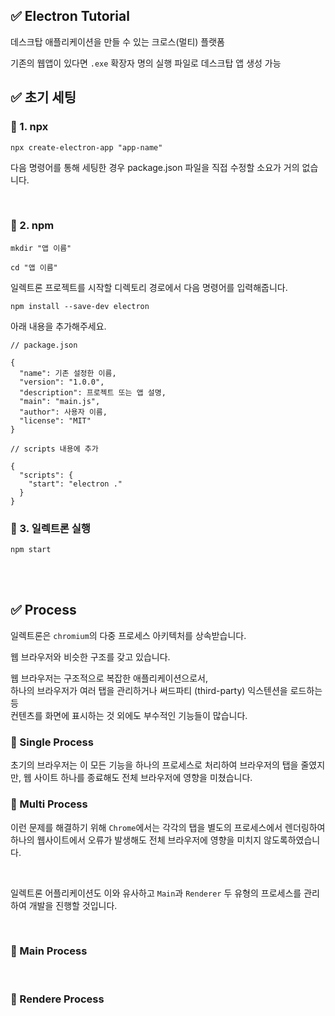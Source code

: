 ## ✅ Electron Tutorial

데스크탑 애플리케이션을 만들 수 있는 크로스(멀티) 플랫폼

기존의 웹앱이 있다면 `.exe` 확장자 명의 실행 파일로 데스크탑 앱 생성 가능

## ✅ 초기 세팅

### 📌 1. npx

```
npx create-electron-app "app-name"
```

다음 명령어를 통해 세팅한 경우 package.json 파일을 직접 수정할 소요가 거의 없습니다.

<br>

### 📌 2. npm

```
mkdir "앱 이름"

cd "앱 이름"
```

일렉트론 프로젝트를 시작할 디렉토리 경로에서 다음 명령어를 입력해줍니다.

```
npm install --save-dev electron
```

아래 내용을 추가해주세요.

```
// package.json

{
  "name": 기존 설정한 이름,
  "version": "1.0.0",
  "description": 프로젝트 또는 앱 설명,
  "main": "main.js",
  "author": 사용자 이름,
  "license": "MIT"
}

// scripts 내용에 추가

{
  "scripts": {
    "start": "electron ."
  }
}
```

### 📌 3. 일렉트론 실행

```
npm start
```

<br>
<br>

## ✅ Process

일렉트론은 `chromium`의 다중 프로세스 아키텍처를 상속받습니다.

웹 브라우저와 비슷한 구조를 갖고 있습니다.

웹 브라우저는 구조적으로 복잡한 애플리케이션으로서,  
하나의 브라우저가 여러 탭을 관리하거나 써드파티 (third-party) 익스텐션을 로드하는 등  
컨텐츠를 화면에 표시하는 것 외에도 부수적인 기능들이 많습니다.

### 📌 Single Process

초기의 브라우저는 이 모든 기능을 하나의 프로세스로 처리하여 브라우저의 탭을 줄였지만, 웹 사이트 하나를 종료해도 전체 브라우저에 영향을 미쳤습니다.

### 📌 Multi Process

이런 문제를 해결하기 위해 `Chrome`에서는 각각의 탭을 별도의 프로세스에서 렌더링하여 하나의 웹사이트에서 오류가 발생해도 전체 브라우저에 영향을 미치지 않도록하였습니다.

<br>

일렉트론 어플리케이션도 이와 유사하고 `Main`과 `Renderer` 두 유형의 프로세스를 관리하여 개발을 진행할 것입니다.

<br>

### 📌 Main Process

<br>

### 📌 Rendere Process

